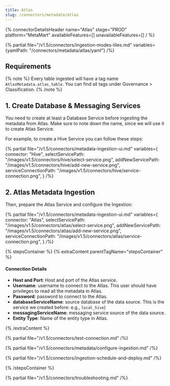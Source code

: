 ```yaml
---
title: Atlas
slug: /connectors/metadata/atlas
---
```


{% connectorDetailsHeader
name="Atlas"
stage="PROD"
platform="MetaMart"
availableFeatures=[]
unavailableFeatures=[]
/ %}

{% partial file="/v1.5/connectors/ingestion-modes-tiles.md" variables={yamlPath: "/connectors/metadata/atlas/yaml"} /%}

## Requirements

{% note %}
Every table ingested will have a tag name `AtlasMetadata.atlas_table`. You can find all tags under
Governance > Classification.
{% /note %}

## 1. Create Database & Messaging Services

You need to create at least a Database Service before ingesting the metadata from Atlas. Make sure to note down the name, since
we will use it to create Atlas Service.

For example, to create a Hive Service you can follow these steps:

{% partial 
  file="/v1.5/connectors/metadata-ingestion-ui.md" 
  variables={
    connector: "Hive", 
    selectServicePath: "/images/v1.5/connectors/hive/select-service.png",
    addNewServicePath: "/images/v1.5/connectors/hive/add-new-service.png",
    serviceConnectionPath: "/images/v1.5/connectors/hive/service-connection.png",
} 
/%}

## 2. Atlas Metadata Ingestion

Then, prepare the Atlas Service and configure the Ingestion:

{% partial 
  file="/v1.5/connectors/metadata-ingestion-ui.md" 
  variables={
    connector: "Atlas", 
    selectServicePath: "/images/v1.5/connectors/atlas/select-service.png",
    addNewServicePath: "/images/v1.5/connectors/atlas/add-new-service.png",
    serviceConnectionPath: "/images/v1.5/connectors/atlas/service-connection.png",
} 
/%}

{% stepsContainer %}
{% extraContent parentTagName="stepsContainer" %}

#### Connection Details

- **Host and Port**: Host and port of the Atlas service.
- **Username**: username to connect  to the Atlas. This user should have privileges to read all the metadata in Atlas.
- **Password**: password to connect  to the Atlas.
- **databaseServiceName**: source database of the data source. This is the service we created before: e.g., `local_hive`)
- **messagingServiceName**: messaging service source of the data source.
- **Entity Type**: Name of the entity type in Atlas.

{% /extraContent %}

{% partial file="/v1.5/connectors/test-connection.md" /%}

{% partial file="/v1.5/connectors/metadata/configure-ingestion.md" /%}

{% partial file="/v1.5/connectors/ingestion-schedule-and-deploy.md" /%}

{% /stepsContainer %}

{% partial file="/v1.5/connectors/troubleshooting.md" /%}
